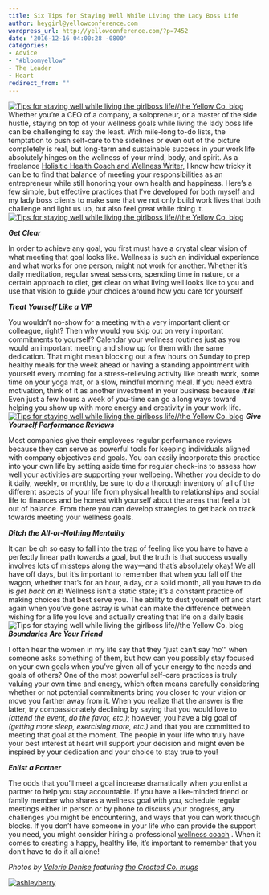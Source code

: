 ```yaml
---
title: Six Tips for Staying Well While Living the Lady Boss Life
author: heygirl@yellowconference.com
wordpress_url: http://yellowconference.com/?p=7452
date: '2016-12-16 04:00:28 -0800'
categories:
- Advice
- "#bloomyellow"
- The Leader
- Heart
redirect_from: ""
---
```


[![Tips for staying well while living the girlboss life//the Yellow Co. blog](http://yellowconference.com/wp-content/uploads/2016/12/ValerieDenisePhotos-9.jpg)](http://yellowconference.com/wp-content/uploads/2016/12/ValerieDenisePhotos-9.jpg)Whether you’re a CEO of a company, a solopreneur, or a master of the side hustle, staying on top of your wellness goals while living the lady boss life can be challenging to say the least. With mile-long to-do lists, the temptation to push self-care to the sidelines or even out of the picture completely is real, but long-term and sustainable success in your work life absolutely hinges on the wellness of your mind, body, and spirit. As a freelance [Holisitic Health Coach and Wellness Writer,](http://helloashleyberry.com/services-wellness/) I know how tricky it can be to find that balance of meeting your responsibilities as an entrepreneur while still honoring your own health and happiness. Here’s a few simple, but effective practices that I’ve developed for both myself and my lady boss clients to make sure that we not only build work lives that both challenge and light us up, but also feel great while doing it.[![Tips for staying well while living the girlboss life//the Yellow Co. blog](http://yellowconference.com/wp-content/uploads/2016/12/ValerieDenisePhotos-7.jpg)](http://yellowconference.com/wp-content/uploads/2016/12/ValerieDenisePhotos-7.jpg)

_**Get Clear**_

In order to achieve any goal, you first must have a crystal clear vision of what meeting that goal looks like. Wellness is such an individual experience and what works for one person, might not work for another. Whether it’s daily meditation, regular sweat sessions, spending time in nature, or a certain approach to diet, get clear on what living well looks like to you and use that vision to guide your choices around how you care for yourself.

_**Treat Yourself Like a VIP**_

You wouldn’t no-show for a meeting with a very important client or colleague, right? Then why would you skip out on very important commitments to yourself? Calendar your wellness routines just as you would an important meeting and show up for them with the same dedication. That might mean blocking out a few hours on Sunday to prep healthy meals for the week ahead or having a standing appointment with yourself every morning for a stress-relieving activity like breath work, some time on your yoga mat, or a slow, mindful morning meal. If you need extra motivation, think of it as another investment in your business because **_it is_**! Even just a few hours a week of you-time can go a long ways toward helping you show up with more energy and creativity in your work life.[![Tips for staying well while living the girlboss life//the Yellow Co. blog](http://yellowconference.com/wp-content/uploads/2016/12/ValerieDenisePhotos-13.jpg)](http://yellowconference.com/wp-content/uploads/2016/12/ValerieDenisePhotos-13.jpg) _**Give Yourself Performance Reviews**_

Most companies give their employees regular performance reviews because they can serve as powerful tools for keeping individuals aligned with company objectives and goals. You can easily incorporate this practice into your own life by setting aside time for regular check-ins to assess how well your activities are supporting your wellbeing. Whether you decide to do it daily, weekly, or monthly, be sure to do a thorough inventory of all of the different aspects of your life from physical health to relationships and social life to finances and be honest with yourself about the areas that feel a bit out of balance. From there you can develop strategies to get back on track towards meeting your wellness goals.

_**Ditch the All-or-Nothing Mentality**_

It can be oh so easy to fall into the trap of feeling like you have to have a perfectly linear path towards a goal, but the truth is that success usually involves lots of missteps along the way—and that’s absolutely okay! We all have off days, but it’s important to remember that when you fall off the wagon, whether that’s for an hour, a day, or a solid month, all you have to do is _get back on it!_ Wellness isn’t a static state; it’s a constant practice of making choices that best serve you. The ability to dust yourself off and start again when you’ve gone astray is what can make the difference between wishing for a life you love and actually creating that life on a daily basis![![Tips for staying well while living the girlboss life//the Yellow Co. blog](http://yellowconference.com/wp-content/uploads/2016/12/ValerieDenisePhotos-12.jpg)](http://yellowconference.com/wp-content/uploads/2016/12/ValerieDenisePhotos-12.jpg) _**Boundaries Are Your Friend**_

I often hear the women in my life say that they “just can’t say ‘no’” when someone asks something of them, but how can you possibly stay focused on your own goals when you’ve given all of your energy to the needs and goals of others? One of the most powerful self-care practices is truly valuing your own time and energy, which often means carefully considering whether or not potential commitments bring you closer to your vision or move you farther away from it. When you realize that the answer is the latter, try compassionately declining by saying that you would love to _(attend the event, do the favor, etc.)_; however, you have a big goal of _(getting more sleep, exercising more, etc.)_ and that you are committed to meeting that goal at the moment. The people in your life who truly have your best interest at heart will support your decision and might even be inspired by your dedication and your choice to stay true to you!

_**Enlist a Partner**_

The odds that you’ll meet a goal increase dramatically when you enlist a partner to help you stay accountable. If you have a like-minded friend or family member who shares a wellness goal with you, schedule regular meetings either in person or by phone to discuss your progress, any challenges you might be encountering, and ways that you can work through blocks. If you don’t have someone in your life who can provide the support you need, you might consider hiring a professional [wellness coach](http://helloashleyberry.com/services-wellness/) . When it comes to creating a happy, healthy life, it’s important to remember that you don’t have to do it all alone!

_Photos by [Valerie Denise](http://www.valeriedenisephotos.com/) featuring [the Created Co. mugs](https://thecreated.co/)_

[![ashleyberry](http://yellowconference.com/wp-content/uploads/2016/12/AshleyBerry.jpg)](http://helloashleyberry.com/services-wellness/)
